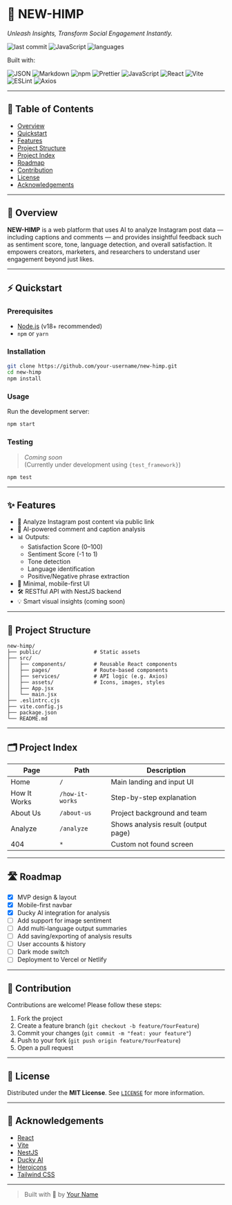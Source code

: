 
# 🚀 NEW-HIMP

*Unleash Insights, Transform Social Engagement Instantly.*

![last commit](https://img.shields.io/github/last-commit/your-username/new-himp?style=flat-square)
![JavaScript](https://img.shields.io/badge/javascript-98%25-yellow?style=flat-square)
![languages](https://img.shields.io/github/languages/count/your-username/new-himp?style=flat-square)

Built with:

![JSON](https://img.shields.io/badge/JSON-000?style=flat&logo=json)
![Markdown](https://img.shields.io/badge/Markdown-000?style=flat&logo=markdown)
![npm](https://img.shields.io/badge/npm-CB3837?style=flat&logo=npm&logoColor=white)
![Prettier](https://img.shields.io/badge/Prettier-F7B93E?style=flat&logo=prettier&logoColor=black)
![JavaScript](https://img.shields.io/badge/JavaScript-F7DF1E?style=flat&logo=javascript&logoColor=black)
![React](https://img.shields.io/badge/React-61DAFB?style=flat&logo=react&logoColor=black)
![Vite](https://img.shields.io/badge/Vite-646CFF?style=flat&logo=vite&logoColor=white)
![ESLint](https://img.shields.io/badge/ESLint-4B32C3?style=flat&logo=eslint&logoColor=white)
![Axios](https://img.shields.io/badge/Axios-5A29E4?style=flat&logo=axios&logoColor=white)

---

## 📑 Table of Contents

- [Overview](#overview)
- [Quickstart](#quickstart)
- [Features](#features)
- [Project Structure](#project-structure)
- [Project Index](#project-index)
- [Roadmap](#roadmap)
- [Contribution](#contribution)
- [License](#license)
- [Acknowledgements](#acknowledgements)

---

## 📖 Overview

**NEW-HIMP** is a web platform that uses AI to analyze Instagram post data — including captions and comments — and provides insightful feedback such as sentiment score, tone, language detection, and overall satisfaction. It empowers creators, marketers, and researchers to understand user engagement beyond just likes.

---

## ⚡ Quickstart

### Prerequisites

- [Node.js](https://nodejs.org/en/) (v18+ recommended)
- `npm` or `yarn`

### Installation

```bash
git clone https://github.com/your-username/new-himp.git
cd new-himp
npm install
```

### Usage

Run the development server:

```bash
npm start
```

### Testing

> *Coming soon*  
(Currently under development using `{test_framework}`)

```bash
npm test
```

---

## ✨ Features

- 🔗 Analyze Instagram post content via public link
- 🤖 AI-powered comment and caption analysis
- 📊 Outputs:
  - Satisfaction Score (0–100)
  - Sentiment Score (-1 to 1)
  - Tone detection
  - Language identification
  - Positive/Negative phrase extraction
- 🎯 Minimal, mobile-first UI
- 🛠 RESTful API with NestJS backend
- 💡 Smart visual insights (coming soon)

---

## 🧱 Project Structure

```
new-himp/
├── public/                 # Static assets
├── src/
│   ├── components/         # Reusable React components
│   ├── pages/              # Route-based components
│   ├── services/           # API logic (e.g. Axios)
│   ├── assets/             # Icons, images, styles
│   ├── App.jsx
│   └── main.jsx
├── .eslintrc.cjs
├── vite.config.js
├── package.json
└── README.md
```

---

## 🗂 Project Index

| Page            | Path              | Description                          |
|-----------------|-------------------|--------------------------------------|
| Home            | `/`               | Main landing and input UI            |
| How It Works    | `/how-it-works`   | Step-by-step explanation             |
| About Us        | `/about-us`       | Project background and team          |
| Analyze         | `/analyze`        | Shows analysis result (output page)  |
| 404             | `*`               | Custom not found screen              |

---

## 🛣 Roadmap

- [x] MVP design & layout
- [x] Mobile-first navbar
- [x] Ducky AI integration for analysis
- [ ] Add support for image sentiment
- [ ] Add multi-language output summaries
- [ ] Add saving/exporting of analysis results
- [ ] User accounts & history
- [ ] Dark mode switch
- [ ] Deployment to Vercel or Netlify

---

## 🤝 Contribution

Contributions are welcome! Please follow these steps:

1. Fork the project
2. Create a feature branch (`git checkout -b feature/YourFeature`)
3. Commit your changes (`git commit -m "feat: your feature"`)
4. Push to your fork (`git push origin feature/YourFeature`)
5. Open a pull request

---

## 📄 License

Distributed under the **MIT License**. See [`LICENSE`](./LICENSE) for more information.

---

## 🙌 Acknowledgements

- [React](https://reactjs.org/)
- [Vite](https://vitejs.dev/)
- [NestJS](https://nestjs.com/)
- [Ducky AI](https://www.duckyapi.com/)
- [Heroicons](https://heroicons.com/)
- [Tailwind CSS](https://tailwindcss.com/)

---

> Built with 💙 by [Your Name](https://github.com/your-username)
